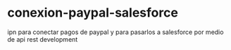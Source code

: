 # conexion-paypal-salesforce
ipn para conectar pagos de paypal y para pasarlos a salesforce por medio de api rest development
